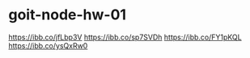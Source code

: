 # goit-node-hw-01

https://ibb.co/jfLbp3V
https://ibb.co/sp7SVDh
https://ibb.co/FY1pKQL
https://ibb.co/ysQxRw0
